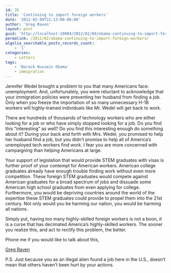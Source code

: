 ```yaml
---
id: 35
title: 'Continuing to import foreign workers'
date: '2012-02-09T21:13:00-08:00'
author: 'Greg Raven'
layout: post
guid: 'http://localhost:10004/2012/02/09/obama-continuing-to-import-foreign-workers/'
permalink: /2012/02/obama-continuing-to-import-foreign-workers/
algolia_searchable_posts_records_count:
    - '1'
categories:
    - Letters
tags:
    - 'Barack Hussein Obama'
    - immigration
---
```


Jennifer Wedel brought a problem to you that many Americans face: unemployment. And, unfortunately, you were reluctant to acknowledge that your immigration policies were preventing her husband from finding a job. Only when you freeze the importation of so many unnecessary H-1B workers will highly-trained individuals like Mr. Wedel will get back to work.  
  
There are hundreds of thousands of technology workers who are either looking for a job or who have simply stopped looking for a job. Do you find this “interesting” as well? Do you find this interesting enough do something about it? During your back and forth with Mrs. Wedel, you promised to help her husband find a job, but you didn’t promise to help all of America’s unemployed tech workers find work. I fear you are more concerned with campaigning than helping Americans at large.

Your support of legislation that would provide STEM graduates with visas is further proof of your contempt for American workers. American college graduates already have enough trouble finding work without even more competition. These foreign STEM graduates would compete against American graduates for a broad spectrum of jobs and dissuade some American high school graduates from even applying for college. Furthermore, you would be depriving countries around the world of the expertise these STEM graduates could provide to propel them into the 21st century. Not only would you be harming our nation, you would be harming all nations.

Simply put, having too many highly-skilled foreign workers is not a boon, it is a curse that has decimated America’s highly-skilled workers. The sooner you realize this, and act to rectify this problem, the better.

Phone me if you would like to talk about this,

[Greg Raven](https://www.gregraven.org/)

P.S. Just because you as an illegal alien found a job here in the U.S., doesn’t mean that others haven’t been hurt by your actions.